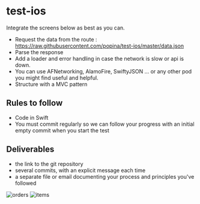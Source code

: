 # test-ios

Integrate the screens below as best as you can.

- Request the data from the route : https://raw.githubusercontent.com/popina/test-ios/master/data.json
- Parse the response
- Add a loader and error handling in case the network is slow or api is down.
- You can use AFNetworking, AlamoFire, SwiftyJSON ... or any other pod you might find useful and helpful.
- Structure with a MVC pattern

## Rules to follow
- Code in Swift
- You must commit regularly so we can follow your progress with an initial empty commit when you start the test

## Deliverables

- the link to the git repository
- several commits, with an explicit message each time
- a separate file or email documenting your process and principles you've followed

![orders](https://raw.githubusercontent.com/popina/test-ios/master/orders.png)
![items](https://raw.githubusercontent.com/popina/test-ios/master/items.png)